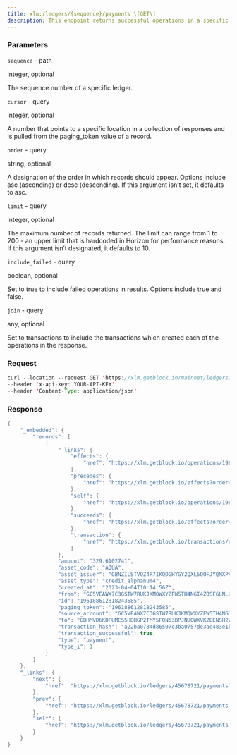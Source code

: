 ```yaml
---
title: xlm:/ledgers/{sequence}/payments \[GET\]
description: This endpoint returns successful operations in a specific ledger.
---
```


### Parameters


`sequence` - path

integer, optional

The sequence number of a specific ledger.

`cursor` - query

integer, optional

A number that points to a specific location in a collection of responses
and is pulled from the paging_token value of a record.

`order` - query

string, optional

A designation of the order in which records should appear. Options
include asc (ascending) or desc (descending). If this argument isn’t
set, it defaults to asc.

`limit` - query

integer, optional

The maximum number of records returned. The limit can range from 1 to
200 - an upper limit that is hardcoded in Horizon for performance
reasons. If this argument isn’t designated, it defaults to 10.

`include_failed` - query

boolean, optional

Set to true to include failed operations in results. Options include
true and false.

`join` - query

any, optional

Set to transactions to include the transactions which created each of
the operations in the response.

### Request

``` java
curl --location --request GET 'https://xlm.getblock.io/mainnet/ledgers/45678721/payments?limit=1' 
--header 'x-api-key: YOUR-API-KEY' 
--header 'Content-Type: application/json'
```

###  Response

``` java
{
    "_embedded": {
        "records": [
            {
                "_links": {
                    "effects": {
                        "href": "https://xlm.getblock.io/operations/196188612818243585/effects"
                    },
                    "precedes": {
                        "href": "https://xlm.getblock.io/effects?order=asc&cursor=196188612818243585"
                    },
                    "self": {
                        "href": "https://xlm.getblock.io/operations/196188612818243585"
                    },
                    "succeeds": {
                        "href": "https://xlm.getblock.io/effects?order=desc&cursor=196188612818243585"
                    },
                    "transaction": {
                        "href": "https://xlm.getblock.io/transactions/a22ba0784d86507c3ba0757de3ae483e1b6fc52015c1f05d0ec1e1fb46dce676"
                    }
                },
                "amount": "329.6102741",
                "asset_code": "AQUA",
                "asset_issuer": "GBNZILSTVQZ4R7IKQDGHYGY2QXL5QOFJYQMXPKWRRM5PAV7Y4M67AQUA",
                "asset_type": "credit_alphanum4",
                "created_at": "2023-04-04T10:14:56Z",
                "from": "GC5VEAWX7C3GSTW7RUKJKMQWXYZFW5TH4NGI4ZQSF6LNLUYSDGBVANBA",
                "id": "196188612818243585",
                "paging_token": "196188612818243585",
                "source_account": "GC5VEAWX7C3GSTW7RUKJKMQWXYZFW5TH4NGI4ZQSF6LNLUYSDGBVANBA",
                "to": "GBHMVD6KDFUMCS5HDHGP2TMY5FQN53BPJNUOWXVK2BENSH2ZZ3UZ4LIQ",
                "transaction_hash": "a22ba0784d86507c3ba0757de3ae483e1b6fc52015c1f05d0ec1e1fb46dce676",
                "transaction_successful": true,
                "type": "payment",
                "type_i": 1
            }
        ]
    },
    "_links": {
        "next": {
            "href": "https://xlm.getblock.io/ledgers/45678721/payments?cursor=196188612818243585&limit=2&order=asc"
        },
        "prev": {
            "href": "https://xlm.getblock.io/ledgers/45678721/payments?cursor=196188612818219009&limit=2&order=desc"
        },
        "self": {
            "href": "https://xlm.getblock.io/ledgers/45678721/payments?cursor=&limit=2&order=asc"
        }
    }
}
```

